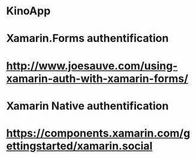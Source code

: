 # KinoApp

# Xamarin.Forms authentification
# http://www.joesauve.com/using-xamarin-auth-with-xamarin-forms/

# Xamarin Native authentification
# https://components.xamarin.com/gettingstarted/xamarin.social
